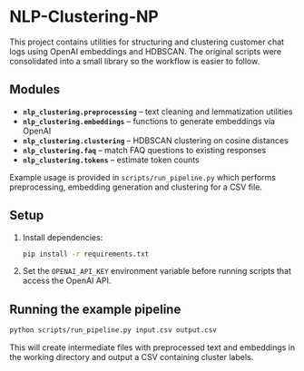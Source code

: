 # NLP-Clustering-NP

This project contains utilities for structuring and clustering customer chat logs using OpenAI embeddings and HDBSCAN. The original scripts were consolidated into a small library so the workflow is easier to follow.

## Modules

- **`nlp_clustering.preprocessing`** – text cleaning and lemmatization utilities
- **`nlp_clustering.embeddings`** – functions to generate embeddings via OpenAI
- **`nlp_clustering.clustering`** – HDBSCAN clustering on cosine distances
- **`nlp_clustering.faq`** – match FAQ questions to existing responses
- **`nlp_clustering.tokens`** – estimate token counts

Example usage is provided in `scripts/run_pipeline.py` which performs preprocessing, embedding generation and clustering for a CSV file.

## Setup

1. Install dependencies:
   ```bash
   pip install -r requirements.txt
   ```
2. Set the `OPENAI_API_KEY` environment variable before running scripts that access the OpenAI API.

## Running the example pipeline

```bash
python scripts/run_pipeline.py input.csv output.csv
```

This will create intermediate files with preprocessed text and embeddings in the working directory and output a CSV containing cluster labels.

